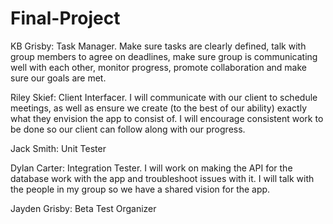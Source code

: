# Final-Project

KB Grisby: Task Manager. Make sure tasks are clearly defined, talk with group members to agree on deadlines, make sure group is communicating well with each other, monitor progress, promote collaboration and make sure our goals are met.


Riley Skief: Client Interfacer. I will communicate with our client to schedule meetings, as well as ensure we create (to the best of our ability) exactly what they envision the app to consist of. I will encourage consistent work to be done so our client can follow along with our progress.


Jack Smith: Unit Tester


Dylan Carter: Integration Tester. I will work on making the API for the database work with the app and troubleshoot issues with it. I will talk with the people in my group so we have a shared vision for the app.


Jayden Grisby: Beta Test Organizer

